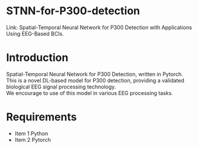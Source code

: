 # STNN-for-P300-detection
Link: Spatial-Temporal Neural Network for P300 Detection with Applications Using EEG-Based BCIs.
# Introduction
Spatial-Temporal Neural Network for P300 Detection, written in Pytorch.  
This is a novel DL-based model for P300 detection, providing a validated biological EEG signal processing technology.  
We encourage to use of this model in various EEG processing tasks.
# Requirements
* Item 1 Python  
* Item 2 Pytorch  


